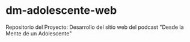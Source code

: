 # dm-adolescente-web
Repositorio del Proyecto: Desarrollo del sitio web del podcast "Desde la Mente de un Adolescente"

